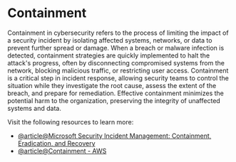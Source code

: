 # Containment

Containment in cybersecurity refers to the process of limiting the impact of a security incident by isolating affected systems, networks, or data to prevent further spread or damage. When a breach or malware infection is detected, containment strategies are quickly implemented to halt the attack's progress, often by disconnecting compromised systems from the network, blocking malicious traffic, or restricting user access. Containment is a critical step in incident response, allowing security teams to control the situation while they investigate the root cause, assess the extent of the breach, and prepare for remediation. Effective containment minimizes the potential harm to the organization, preserving the integrity of unaffected systems and data.

Visit the following resources to learn more:

- [@article@Microsoft Security Incident Management: Containment, Eradication, and Recovery](https://learn.microsoft.com/en-us/compliance/assurance/assurance-sim-containment-eradication-recovery)
- [@article@Containment - AWS](https://docs.aws.amazon.com/whitepapers/latest/aws-security-incident-response-guide/containment.html)